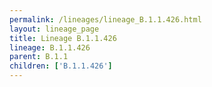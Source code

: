 ```yaml
---
permalink: /lineages/lineage_B.1.1.426.html
layout: lineage_page
title: Lineage B.1.1.426
lineage: B.1.1.426
parent: B.1.1
children: ['B.1.1.426']
---
```

